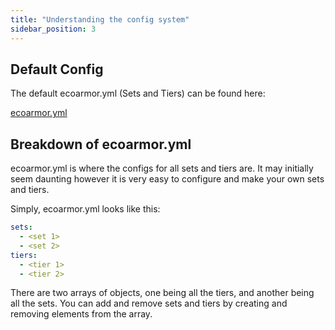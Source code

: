 ```yaml
---
title: "Understanding the config system"
sidebar_position: 3
---
```


## Default Config

The default ecoarmor.yml (Sets and Tiers) can be found here:

[ecoarmor.yml](https://github.com/Auxilor/EcoArmor/blob/master/eco-core/core-plugin/src/main/resources/ecoarmor.yml)

## Breakdown of ecoarmor.yml

ecoarmor.yml is where the configs for all sets and tiers are. It may initially seem daunting however it is very easy to configure and make your own sets and tiers.

Simply, ecoarmor.yml looks like this:

```yaml
sets:
  - <set 1>
  - <set 2>
tiers:
  - <tier 1>
  - <tier 2>
```

There are two arrays of objects, one being all the tiers, and another being all the sets. You can add and remove sets and tiers by creating and removing elements from the array.